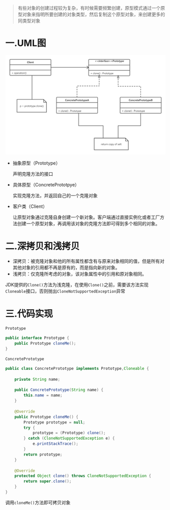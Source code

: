 >  有些对象的创建过程较为复杂，有时候需要频繁创建，原型模式通过一个原型对象来指明所要创建的对象类型，然后复制这个原型对象，来创建更多的同类型对象

# 一.UML图

![](https://raw.githubusercontent.com/MrWater233/PictureHost/master/20200922112015.png)

- 抽象原型（Prototype）

  声明克隆方法的接口

- 具体原型（ConcretePrototpye）

  实现克隆方法，并返回自己的一个克隆对象

- 客户类（Client）

  让原型对象通过克隆自身创建一个新对象。客户端通过直接实例化或者工厂方法创建一个原型对象，再调用该对象的克隆方法即可得到多个相同的对象。

# 二.深拷贝和浅拷贝

- 深拷贝：被克隆对象和他的所有属性都含有与原来对象相同的值，但是所有对其他对象的引用都不再是原有的，而是指向新的对象。
- 浅拷贝：仅克隆所考虑的对象，该对象属性中的引用和原对象相同。

JDK提供的`Clone()`方法为浅克隆，在使用`Clone()`之前，需要该方法实现`Cloneable`接口，否则抛出`CloneNotSupportedException`异常

# 三.代码实现

`Prototype`

```java
public interface Prototype {
	public Prototype cloneMe();
}
```

`ConcretePrototype`

```java
public class ConcretePrototype implements Prototype,Cloneable {

	private String name;

	public ConcretePrototype(String name) {
		this.name = name;
	}

	@Override
	public Prototype cloneMe() {
		Prototype prototype = null;
		try {
			prototype = (Prototype) clone();
		} catch (CloneNotSupportedException e) {
			e.printStackTrace();
		}
		return prototype;
	}

	@Override
	protected Object clone() throws CloneNotSupportedException {
		return super.clone();
	}
}
```

调用`cloneMe()`方法即可拷贝对象